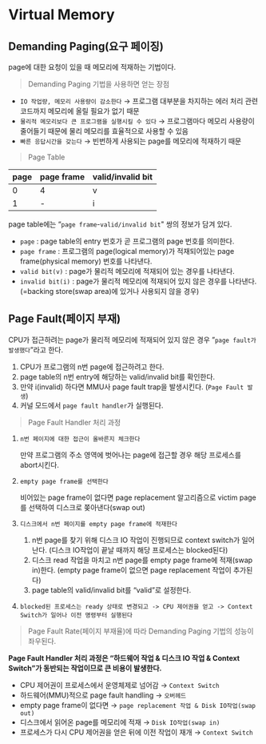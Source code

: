 # Virtual Memory

## Demanding Paging(요구 페이징)

page에 대한 요청이 있을 때 메모리에 적재하는 기법이다.

> Demanding Paging 기법을 사용하면 얻는 장점
> 
- `IO 작업량, 메모리 사용량이 감소한다` → 프로그램 대부분을 차지하는 에러 처리 관련 코드까지 메모리에 올릴 필요가 없기 때문
- `물리적 메모리보다 큰 프로그램을 실행시킬 수 있다` → 프로그램마다 메모리 사용량이 줄어들기 때문에 물리 메모리를 효율적으로 사용할 수 있음
- `빠른 응답시간을 갖는다` → 빈번하게 사용되는 page를 메모리에 적재하기 때문

> Page Table
> 

| page | page frame | valid/invalid bit |
| --- | --- | --- |
| 0 | 4 | v |
| 1 | - | i |

page table에는 “`page frame`-`valid/invalid bit`" 쌍의 정보가 담겨 있다.

- `page` : page table의 entry 번호가 곧 프로그램의 page 번호를 의미한다.
- `page frame` : 프로그램의 page(logical memory)가 적재되어있는 page frame(physical memory) 번호를 나타낸다.
- `valid bit(v)` : page가 물리적 메모리에 적재되어 있는 경우를 나타낸다.
- `invalid bit(i)` : page가 물리적 메모리에 적재되어 있지 않은 경우를 나타낸다.(=backing store(swap area)에 있거나 사용되지 않을 경우)

## Page Fault(페이지 부재)

CPU가 접근하려는 page가 물리적 메모리에 적재되어 있지 않은 경우 ”`page fault가 발생했다`”라고 한다.

1. CPU가 프로그램의 n번 page에 접근하려고 한다.
2. page table의 n번 entry에 해당하는 valid/invalid bit를 확인한다.
3. 만약 i(invalid) 하다면 MMU사 page fault trap을 발생시킨다. (`Page Fault 발생`)
4. 커널 모드에서 `page fault handler`가 실행된다.

> Page Fault Handler 처리 과정
> 
1. `n번 페이지에 대한 접근이 올바른지 체크한다`
    
    만약 프로그램의 주소 영역에 벗어나는 page에 접근할 경우 해당 프로세스를 abort시킨다.
    
2. `empty page frame를 선택한다`
    
    비어있는 page frame이 없다면 page replacement 알고리즘으로 victim page를 선택하여 디스크로 쫒아낸다(swap out)
    
3. `디스크에서 n번 페이지를 empty page frame에 적재한다`
    1. n번 page를 찾기 위해 디스크 IO 작업이 진행되므로 context switch가 일어난다. (디스크 IO작업이 끝날 때까지 해당 프로세스는 blocked된다)
    2. 디스크 read 작업을 마치고 n번 page를 empty page frame에 적재(swap in)한다. (empty page frame이 없으면 page replacement 작업이 추가된다)
    3. page table의 valid/invalid bit를 “valid”로 설정한다.
4. `blocked된 프로세스는 ready 상태로 변경되고 -> CPU 제어권을 얻고 -> Context Switch가 일어나 이전 명령부터 실행된다`

> Page Fault Rate(페이지 부재율)에 따라 Demanding Paging 기법의 성능이 좌우된다.
> 

**Page Fault Handler 처리 과정은 “하드웨어 작업 & 디스크 IO 작업 & Context Switch”가 동반되는 작업이므로 큰 비용이 발생한다.**

- CPU 제어권이 프로세스에서 운영체제로 넘어감 → `Context Switch`
- 하드웨어(MMU)적으로 page fault handling → `오버헤드`
- empty page frame이 없다면 → `page replacement 작업 & Disk IO작업(swap out)`
- 디스크에서 읽어온 page를 메모리에 적재 → `Disk IO작업(swap in)`
- 프로세스가 다시 CPU 제어권을 얻은 뒤에 이전 작업이 재개 → `Context Switch`
